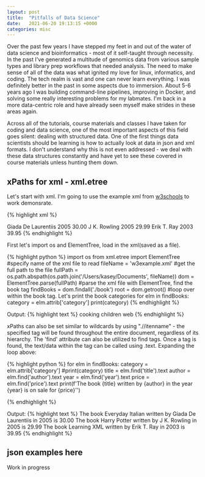 ```yaml
---
layout: post
title:  "Pitfalls of Data Science"
date:   2021-06-20 19:13:15 +0000
categories: misc
---
```

<!---You’ll find this post in your `_posts` directory. Go ahead and edit it and re-build the site to see your changes. You can rebuild the site in many different ways, but the most common way is to run `jekyll serve`, which launches a web server and auto-regenerates your site when a file is updated. --->

Over the past few years I have stepped my feet in and out of the water of data science and bioinformatics - most of it self-taught through necessity. In the past I've generated a multitude of genomics data from various sample types and library prep workflows that needed analysis. The need to make sense of all of the data was what ignited my love for linux, informatics, and coding. The tech realm is vast and one can never learn everything. I was definitely better in the past in some aspects due to immersion. About 5-6 years ago I was building command-line pipelines, improving in Docker, and solving some really interesting problems for my labmates. I'm back in a more data-centric role and have already seen myself make strides in these areas again.

Across all of the tutorials, course materials and classes I have taken for coding and data science, one of the most important aspects of this field goes silent: dealing with structured data. One of the first things data scientists should be learning is how to actually look at data in json and xml formats. I don't understand why this is not even addressed - we deal with these data structures constantly and have yet to see these covered in course materials unless hunting them down. 

## xPaths for xml - xml.etree

Let's start with xml. I'm going to use the example xml from [w3schools](https://www.w3schools.com/xml/xml_tree.asp) to work demonsrate.

{% highlight xml %}
<?xml version="1.0" encoding="UTF-8"?>
<bookstore>
  <book category="cooking">
    <title lang="en">Everyday Italian</title>
    <author>Giada De Laurentiis</author>
    <year>2005</year>
    <price>30.00</price>
  </book>
  <book category="children">
    <title lang="en">Harry Potter</title>
    <author>J K. Rowling</author>
    <year>2005</year>
    <price>29.99</price>
  </book>
  <book category="web">
    <title lang="en">Learning XML</title>
    <author>Erik T. Ray</author>
    <year>2003</year>
    <price>39.95</price>
  </book>
</bookstore>
{% endhighlight %}

First let's import os and ElementTree, load in the xml(saved as a file).

{% highlight python %}
import os
from xml.etree import ElementTree
#specify name of the xml file to read
fileName = 'w3example.xml'
#get the full path to the file
fullPath = os.path.abspath(os.path.join('/Users/kasey/Documents', fileName))
dom = ElementTree.parse(fullPath)
#parse the xml file with ElementTree, find the book tag
findBooks = dom.findall('./book')
root = dom.getroot()
#loop over within the book tag. Let's print the book categories
for elm in findBooks:
    category = elm.attrib['category'] 
    print(category)
{% endhighlight %}

Output:
{% highlight text %}
cooking
children
web
{% endhighlight %}

xPaths can also be set similar to wildcards by using ".//itenname" - the specified tag will be found throughout the entire document, regardless of its hierarchy. The 'find' attribute can also be utilized to find tags. Once a tag is found, the text/data within the tag can be called using .text. Expanding the loop above:

{% highlight python %}
for elm in findBooks:
    category = elm.attrib['category'] 
    #print(category)
    title = elm.find('title').text
    author = elm.find('author').text
    year = elm.find('year').text
    price = elm.find('price').text
    print(f'The book {title} written by {author} in the year {year} is on sale for {price}'')
  
{% endhighlight %}

Output:
{% highlight text %}
The book Everyday Italian written by Giada De Laurentiis in 2005 is 30.00
The book Harry Potter written by J K. Rowling in 2005 is 29.99
The book Learning XML written by Erik T. Ray in 2003 is 39.95
{% endhighlight %}

## json examples here

Work in progress 